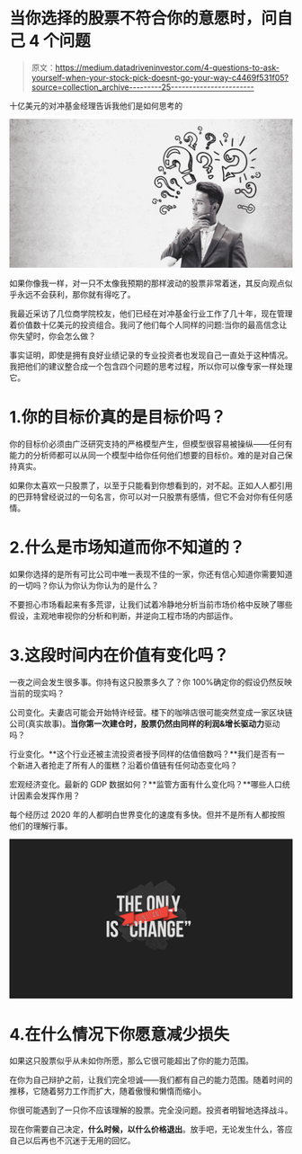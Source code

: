 # 当你选择的股票不符合你的意愿时，问自己 4 个问题

> 原文：<https://medium.datadriveninvestor.com/4-questions-to-ask-yourself-when-your-stock-pick-doesnt-go-your-way-c4469f531f05?source=collection_archive---------25----------------------->

十亿美元的对冲基金经理告诉我他们是如何思考的

![](img/ded515481afb0e166de0d61b598be3ef.png)

如果你像我一样，对一只不太像我预期的那样波动的股票非常着迷，其反向观点似乎永远不会获利，那你就有得吃了。

我最近采访了几位商学院校友，他们已经在对冲基金行业工作了几十年，现在管理着价值数十亿美元的投资组合。我问了他们每个人同样的问题:当你的最高信念让你失望时，你会怎么做？

事实证明，即使是拥有良好业绩记录的专业投资者也发现自己一直处于这种情况。我把他们的建议整合成一个包含四个问题的思考过程，所以你可以像专家一样处理它。

# 1.你的目标价真的是目标价吗？

你的目标价必须由广泛研究支持的严格模型产生，但模型很容易被操纵——任何有能力的分析师都可以从同一个模型中给你任何他们想要的目标价。难的是对自己保持真实。

如果你太喜欢一只股票了，以至于只能看到你想看到的，对不起。正如人人都引用的巴菲特曾经说过的一句名言，你可以对一只股票有感情，但它不会对你有任何感情。

# 2.什么是市场知道而你不知道的？

如果你选择的是所有可比公司中唯一表现不佳的一家，你还有信心知道你需要知道的一切吗？你认为你认为你认为的是什么？

不要担心市场看起来有多荒谬，让我们试着冷静地分析当前市场价格中反映了哪些假设，主观地审视你的分析和判断，并逆向工程市场的内部运作。

# 3.这段时间内在价值有变化吗？

一夜之间会发生很多事。你持有这只股票多久了？你 100%确定你的假设仍然反映当前的现实吗？

公司变化。夫妻店可能会开始特许经营。楼下的咖啡店很可能突然变成一家区块链公司(真实故事)。**当你第一次建仓时，股票仍然由同样的利润&增长驱动力**驱动吗？

行业变化。**这个行业还被主流投资者授予同样的估值倍数吗？**我们是否有一个新进入者抢走了所有人的蛋糕？沿着价值链有任何动态变化吗？

宏观经济变化。最新的 GDP 数据如何？**监管方面有什么变化吗？**哪些人口统计因素会发挥作用？

每个经历过 2020 年的人都明白世界变化的速度有多快。但并不是所有人都按照他们的理解行事。

![](img/9e3a82e12a706c790004826d9801f777.png)

# 4.在什么情况下你愿意减少损失

如果这只股票似乎从未如你所愿，那么它很可能超出了你的能力范围。

在你为自己辩护之前，让我们完全坦诚——我们都有自己的能力范围。随着时间的推移，它随着努力工作而扩大，随着傲慢和懒惰而缩小。

你很可能遇到了一只你不应该理解的股票。完全没问题。投资者明智地选择战斗。

现在你需要自己决定，**什么时候，以什么价格退出**。放手吧，无论发生什么，答应自己以后再也不沉迷于无用的回忆。